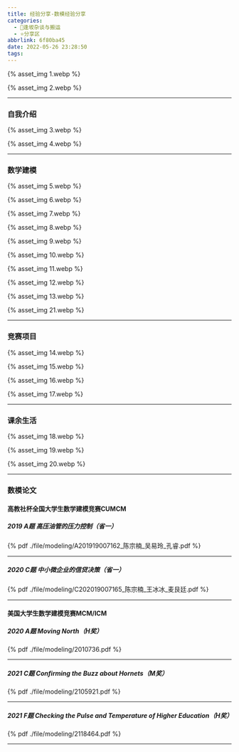 ```yaml
---
title: 经验分享-数模经验分享
categories:
  - 🌙逢坂杂谈与搬运
  - ⭐分享区
abbrlink: 6f80ba45
date: 2022-05-26 23:28:50
tags:
---
```


{% asset_img 1.webp %}

<!--more-->

{% asset_img 2.webp %}

***

### 自我介绍

{% asset_img 3.webp %}

{% asset_img 4.webp %}

***

### 数学建模

{% asset_img 5.webp %}

{% asset_img 6.webp %}

{% asset_img 7.webp %}

{% asset_img 8.webp %}

{% asset_img 9.webp %}

{% asset_img 10.webp %}

{% asset_img 11.webp %}

{% asset_img 12.webp %}

{% asset_img 13.webp %}

{% asset_img 21.webp %}

***

### 竞赛项目

{% asset_img 14.webp %}

{% asset_img 15.webp %}

{% asset_img 16.webp %}

{% asset_img 17.webp %}

***

### 课余生活

{% asset_img 18.webp %}

{% asset_img 19.webp %}

{% asset_img 20.webp %}

***

### 数模论文

#### 高教社杯全国大学生数学建模竞赛CUMCM

##### 2019 A题 高压油管的压力控制（省一）

{% pdf ./file/modeling/A201919007162_陈宗楠_吴易玲_孔睿.pdf %}

***

##### 2020 C题 中小微企业的信贷决策（省一）

{% pdf ./file/modeling/C202019007165_陈宗楠_王冰冰_麦艮廷.pdf %}

***

#### 美国大学生数学建模竞赛MCM/ICM

##### 2020 A题 Moving North（H奖）

{% pdf ./file/modeling/2010736.pdf %}

***

##### 2021 C题 Confirming the Buzz about Hornets（M奖）

{% pdf ./file/modeling/2105921.pdf %}

***

##### 2021 F题 Checking the Pulse and Temperature of Higher Education（H奖）

{% pdf ./file/modeling/2118464.pdf %}

***
